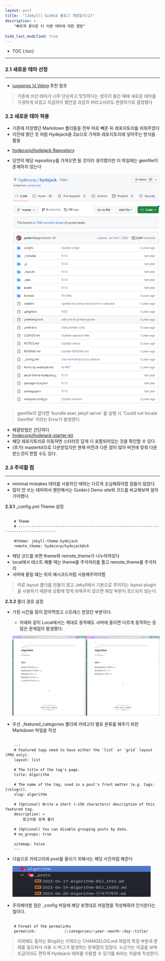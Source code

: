 ```yaml
---
layout: post
title:  "[Jekyll] GitHub 블로그 개발일지(2)"
description: >
    "빠르게 찾아온 더 이쁜 테마에 대한 열망"

hide_last_modified: true
---
```

* TOC
{:toc}

***
### 2.1 새로운 테마 선정
***
- [juxgsiroo 님 Velog](https://velog.io/@juxgsiroo/github-page-pt2) 추천 참조   

> 기존에 쓰던 테마가 너무 단순하고 밋밋하다는 생각이 들던 때에 새로운 테마를 구경하게 되었고 지금까지 했던걸
> 과감히 버리고서라도 변경하기로 결정했다

### 2.2 새로운 테마 적용
- 기존에 저장했던 Markdown 폴더들을 전부 따로 빼준 뒤 레포지토리를 비워주었다
- 이전에 했던 것 처럼 Hydejack을 Zip으로 가져와 레포지토리에 넣어주는 방식을 활용
+ [hydecorp/hydejack Repository](https://github.com/hydecorp/hydejack)
+ 당연히 해당 repository를 가져오면 될 것이라 생각했지만 이 파일에는 gemfile이 존재하지 않는다

    ![Nogem](/assets/img/jekyll/noGem.png)
  
> gemfile이 없다면 'bundle exec jekyll serve' 를 실행 시
> 'Could not locate Gemfile' 이라는 Error가 발생한다.

- 해결방법은 간단하다
- [hydecorp/hydejack-starter-kit](https://github.com/hydecorp/hydejack-starter-kit)
- 해당 레포지토리로 이동하면 스타터킷 답게 다 포함되어있는 것을 확인할 수 있다.
- (추가) masterkit으로 다운받았지만 현재 버전과 다른 점이 많아 버전에 맞춰 다운받는것이 편할 수도 있다.

### 2.3 주의할 점
***
- minimal mistakes 테마를 사용하던 때와는 다르게 조심해줘야할 점들이 많았다.
- 많이 안 쓰는 테마여서 웬만해서는 Guide나 Demo site와 코드를 비교해보며 알아가야했다.

**2.3.1** _config.yml Theme 설정

```
    
    # Theme
    # ---------------------------------------------------------------------------------------
    
    #theme: jekyll-theme-hydejack
    remote_theme: hydecorp/hydejack@v9

```

- 해당 코드를 보면 theme와 remote_theme가 나누어져있다
- local에서 테스트 해볼 때는 theme를 주석처리를 풀고 remote_theme를 주석처리 
- 서버에 올릴 떄는 위의 예시코드처럼 사용해주어야함

> 따로 layout 폴더를 만들지 않고 Jekyll에서 기본으로 주어지는 layout plugin을 사용하기 때문에
> 상황에 맞게 바꿔주지 않으면 해당 부분이 로드되지 않는다.

**2.3.2** 폴더 경로 설정
- 가장 시간을 많이 잡아먹었고 스트레스 받았던 부분이다.
  - 아래와 같이 Local에서는 제대로 동작해도 서버에 올리면 다르게 동작하는 등 많은 문제점이 발생했다.

  ![Error](/assets/img/jekyll/pathError.png)

+ 우선 _featured_categories 폴더에 카테고리 별로 분류를 해주기 위한 Markdown 파일을 작성

```
    
    ---
    # Featured tags need to have either the `list` or `grid` layout (PRO only).
    layout: list
    
    # The title of the tag's page.
    title: Algorithm
    
    # The name of the tag, used in a post's front matter (e.g. tags: [<slug>]).
    slug: algorithm
    
    # (Optional) Write a short (~150 characters) description of this featured tag.
    description: >
        알고리즘 문제 풀이
    
    # (Optional) You can disable grouping posts by date.
    # no_groups: true
    
    sitemap: false
    ---

```

- 다음으로 카테고리에 post를 올리기 위해서는 해당 사진처럼 해준다
    
    <img src="/assets/img/jekyll/path.png" width="450px" height="100px">

- 주의해야할 점은 _config 파일에 해당 포맷대로 파일명을 작성해줘야 인식한다는 점이다.

```

    # Format of the permalinks
    permalink:             /:categories/:year-:month-:day-:title/

```

> 이외에도 필자는 Blog라는 키워드는 CHANGELOG.md 파일의 특정 부분과 문제를 일으켜서 사용 시 버그가 발생하는 문제점이 있었다.
> 누군가는 이글을 보며 조금이라도 편하게 Hydejack 테마를 이용할 수 있기를 바라는 마음에 작성한다.